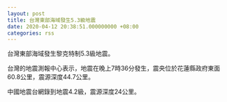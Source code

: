 ```yaml
---
layout: post
title: 台灣東部海域發生5.3級地震
date: 2020-04-12 20:38:51.000000000 +08:00
categories: rss
---
```


台灣東部海域發生黎克特制5.3級地震。

台灣的地震測報中心表示，地震在晚上7時36分發生，震央位於花蓮縣政府東面60.8公里，震源深度44.7公里。

中國地震台網錄到地震4.2級，震源深度24公里。
